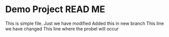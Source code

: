 # Demo Project READ ME
This is simple file. Just we have modified
Added this in new branch
This line we have changed
This line where the probel will occur